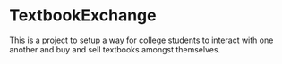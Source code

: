 TextbookExchange
================

This is a project to setup a way for college students to interact with one another and buy and sell textbooks amongst themselves.
